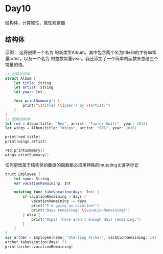 # Day10

结构体，计算属性、属性观察器

## 结构体

示例：
这将创建一个名为 的新类型Album，其中包含两个名为title和的字符串常量artist，以及一个名为 的整数常量year。我还添加了一个简单的函数来总结三个常量的值。

```swift
// 创建结构体
struct Album {
    let title: String
    let artist: String
    let year: Int

    func printSummary() {
        print("\(title) (\(year)) by \(artist)")
    }
}
// 使用结构体
let red = Album(title: "Red", artist: "Taylor Swift", year: 2012)
let wings = Album(title: "Wings", artist: "BTS", year: 2016)

print(red.title)
print(wings.artist)

red.printSummary()
wings.printSummary()

```

任何更改属于结构体的数据的函数都必须用特殊的mutating关键字标记

```swift
truct Employee {
    let name: String
    var vacationRemaining: Int

    mutating func takeVacation(days: Int) {
        if vacationRemaining > days {
            vacationRemaining -= days
            print("I'm going on vacation!")
            print("Days remaining: \(vacationRemaining)")
        } else {
            print("Oops! There aren't enough days remaining.")
        }
    }
}
var archer = Employee(name: "Sterling Archer", vacationRemaining: 14)
archer.takeVacation(days: 5)
print(archer.vacationRemaining)
```
